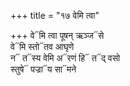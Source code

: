 +++
title = "१७ वेमि त्वा"

+++
वे᳓मि त्वा पूषन् ऋञ्ज᳓से  
वे᳓मि स्तो᳓तव आघृणे  
न᳓ त᳓स्य वेमि अ᳓रणं हि᳓ त᳓द् वसो  
स्तुषे᳓ पज्रा᳓य सा᳓मने